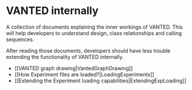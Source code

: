 # VANTED internally

A collection of documents explaining the inner workings of VANTED.
This will help developers to understand design, class relationships and calling sequences.

After reading those documents, developers should have less trouble extending the functionality of VANTED internally.

* [[VANTED graph drawing|VantedGraphDrawing]]
* [[How Experiment files are loaded?|LoadingExperiments]]
* [[Extending the Experiment loading capabilities|ExtendingExpLoading]]